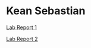 # Kean Sebastian

[Lab Report 1](https://k-bastian.github.io/cse15l-lab-reports/lab-report-1-week-0.html)

[Lab Report 2](https://k-bastian.github.io/cse15l-lab-reports/lab-report-2-week-1.html)
